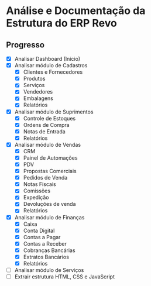 # Análise e Documentação da Estrutura do ERP Revo

## Progresso

- [x] Analisar Dashboard (Início)
- [x] Analisar módulo de Cadastros
  - [x] Clientes e Fornecedores
  - [x] Produtos
  - [x] Serviços
  - [x] Vendedores
  - [x] Embalagens
  - [x] Relatórios
- [x] Analisar módulo de Suprimentos
  - [x] Controle de Estoques
  - [x] Ordens de Compra
  - [x] Notas de Entrada
  - [x] Relatórios
- [x] Analisar módulo de Vendas
  - [x] CRM
  - [x] Painel de Automações
  - [x] PDV
  - [x] Propostas Comerciais
  - [x] Pedidos de Venda
  - [x] Notas Fiscais
  - [x] Comissões
  - [x] Expedição
  - [x] Devoluções de venda
  - [x] Relatórios
- [x] Analisar módulo de Finanças
  - [x] Caixa
  - [x] Conta Digital
  - [x] Contas a Pagar
  - [x] Contas a Receber
  - [x] Cobranças Bancárias
  - [x] Extratos Bancários
  - [x] Relatórios
- [ ] Analisar módulo de Serviços
- [ ] Extrair estrutura HTML, CSS e JavaScript
